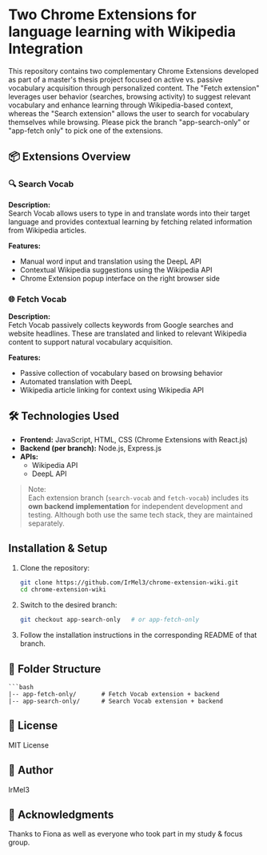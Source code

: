 # Two Chrome Extensions for language learning with Wikipedia Integration

This repository contains two complementary Chrome Extensions developed as part of a master's thesis project focused on active vs. passive vocabulary acquisition through personalized content. The "Fetch extension" leverages user behavior (searches, browsing activity) to suggest relevant vocabulary and enhance learning through Wikipedia-based context, whereas the "Search extension" allows the user to search for vocabulary themselves while browsing. Please pick the branch "app-search-only" or "app-fetch only" to pick one of the extensions.

## 📦 Extensions Overview

### 🔍 Search Vocab
**Description:**  
Search Vocab allows users to type in and translate words into their target language and provides contextual learning by fetching related information from Wikipedia articles.

**Features:**
- Manual word input and translation using the DeepL API
- Contextual Wikipedia suggestions using the Wikipedia API
- Chrome Extension popup interface on the right browser side

### 🌐 Fetch Vocab
**Description:**  
Fetch Vocab passively collects keywords from Google searches and website headlines. These are translated and linked to relevant Wikipedia content to support natural vocabulary acquisition.

**Features:**
- Passive collection of vocabulary based on browsing behavior
- Automated translation with DeepL
- Wikipedia article linking for context using Wikipedia API

## 🛠 Technologies Used
- **Frontend:** JavaScript, HTML, CSS (Chrome Extensions with React.js)
- **Backend (per branch):** Node.js, Express.js
- **APIs:**
  - Wikipedia API
  - DeepL API

> Note:  
> Each extension branch (`search-vocab` and `fetch-vocab`) includes its **own backend implementation** for independent development and testing. Although both use the same tech stack, they are maintained separately.

##  Installation & Setup

1. Clone the repository:
   ```bash
   git clone https://github.com/IrMel3/chrome-extension-wiki.git
   cd chrome-extension-wiki

2. Switch to the desired branch:
    ```bash
    git checkout app-search-only   # or app-fetch-only

3. Follow the installation instructions in the corresponding README of that branch.

## 📂 Folder Structure

    ```bash
    |-- app-fetch-only/       # Fetch Vocab extension + backend
    |-- app-search-only/      # Search Vocab extension + backend

## 📄 License

MIT License

## 👤 Author

IrMel3

## 🙏 Acknowledgments

Thanks to Fiona as well as everyone who took part in my study & focus group.


